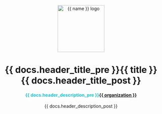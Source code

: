 <div align="center">
  <center>
    <a href="{{ repository.github }}">
      <img width="148" height="148" alt="{{ name }} logo" src="{{ repository.gitlab }}{{ repository.location.logo.gitlab }}" />
    </a>
  </center>
</div>
<div align="center">
  <center><h1 align="center">{{ docs.header_title_pre }}{{ title }}{{ docs.header_title_post }}</h1></center>
  <center><h4 style="color: #18c3d1;">{{ docs.header_description_pre }}<a href="{{ link.home }}" target="_blank">{{ organization }}</a></h4>{{ docs.header_description_post }}</center>
</div>
